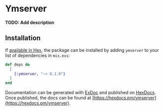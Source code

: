 # Ymserver

**TODO: Add description**

## Installation

If [available in Hex](https://hex.pm/docs/publish), the package can be installed
by adding `ymserver` to your list of dependencies in `mix.exs`:

```elixir
def deps do
  [
    {:ymserver, "~> 0.1.0"}
  ]
end
```

Documentation can be generated with [ExDoc](https://github.com/elixir-lang/ex_doc)
and published on [HexDocs](https://hexdocs.pm). Once published, the docs can
be found at [https://hexdocs.pm/ymserver](https://hexdocs.pm/ymserver).

